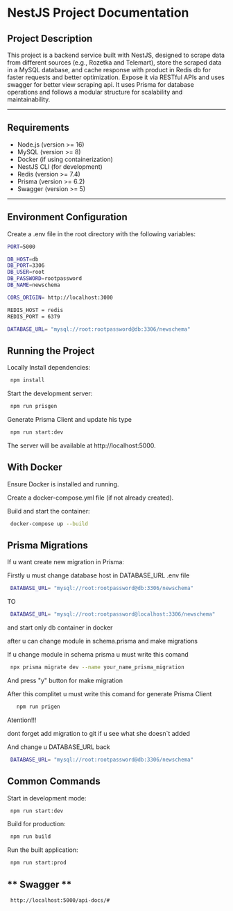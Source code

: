 # **NestJS Project Documentation**

## **Project Description**

This project is a backend service built with NestJS, designed to scrape data from different sources (e.g., Rozetka and Telemart), store the scraped data in a MySQL database, and cache response with product in Redis db for faster requests and better optimization. Expose it via RESTful APIs and uses swagger for better view scraping api. It uses Prisma for database operations and follows a modular structure for scalability and maintainability.

---

## **Requirements**

- Node.js (version >= 16)
- MySQL (version >= 8)
- Docker (if using containerization)
- NestJS CLI (for development)
- Redis (version >= 7.4)
- Prisma (version >= 6.2)
- Swagger (version >= 5)
---

## **Environment Configuration**
Create a .env file in the root directory with the following variables:
 ```bash
PORT=5000

DB_HOST=db
DB_PORT=3306
DB_USER=root
DB_PASSWORD=rootpassword
DB_NAME=newschema

CORS_ORIGIN= http://localhost:3000

REDIS_HOST = redis
REDIS_PORT = 6379

DATABASE_URL= "mysql://root:rootpassword@db:3306/newschema"
```
## **Running the Project**
Locally
Install dependencies:

```bash
 npm install
```
Start the development server:

```bash
 npm run prisgen
```
Generate Prisma Client and update his type

```bash
 npm run start:dev
```
The server will be available at http://localhost:5000.

## **With Docker**

Ensure Docker is installed and running.

Create a docker-compose.yml file (if not already created).

Build and start the container:

```bash
 docker-compose up --build
```

## **Prisma Migrations**

If u want create new migration in Prisma:

Firstly u must change database host in DATABASE_URL .env file

```bash
 DATABASE_URL= "mysql://root:rootpassword@db:3306/newschema"  
```

TO

```bash
 DATABASE_URL= "mysql://root:rootpassword@localhost:3306/newschema"
```

and start only db container in docker

after u can  change module in  schema.prisma and make migrations

If u change module in schema prisma u must write this comand

```bash
 npx prisma migrate dev --name your_name_prisma_migration
```
And press "y" button for make migration

After this complitet  u must write this comand for generate Prisma Client

```bash
   npm run prigen
```

Atention!!!

dont forget add migration to git if u see what she doesn`t added

And change u DATABASE_URL back

```bash
 DATABASE_URL= "mysql://root:rootpassword@db:3306/newschema"
```

## **Common Commands**

Start in development mode:

```bash
 npm run start:dev
```

Build for production:

```bash
 npm run build
```

Run the built application:

```bash
 npm run start:prod
```

## ** Swagger **

```bash
 http://localhost:5000/api-docs/#
```